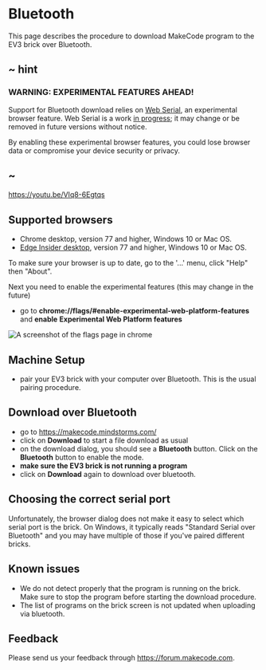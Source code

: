 # Bluetooth

This page describes the procedure to download MakeCode program to the EV3 brick 
over Bluetooth.

## ~ hint

### WARNING: EXPERIMENTAL FEATURES AHEAD! 

Support for Bluetooth download relies on [Web Serial](https://wicg.github.io/serial/),
an experimental browser feature. Web Serial is a work [in progress](https://www.chromestatus.com/feature/6577673212002304); 
it may change or be removed in future versions without notice.

By enabling these experimental browser features, you could lose browser data or compromise your device security 
or privacy.

## ~

https://youtu.be/VIq8-6Egtqs

## Supported browsers

* Chrome desktop, version 77 and higher, Windows 10 or Mac OS.
* [Edge Insider desktop](https://www.microsoftedgeinsider.com), version 77 and higher, Windows 10 or Mac OS.

To make sure your browser is up to date, go to the '...' menu, click "Help" then "About".

Next you need to enable the experimental features (this may change in the future)

* go to **chrome://flags/#enable-experimental-web-platform-features** and **enable** 
**Experimental Web Platform features**

![A screenshot of the flags page in chrome](/static/bluetooth/experimental.png)

## Machine Setup

* pair your EV3 brick with your computer over Bluetooth. This is the usual pairing procedure.

## Download over Bluetooth

* go to https://makecode.mindstorms.com/
* click on **Download** to start a file download as usual
* on the download dialog, you should see a **Bluetooth** button. Click on the
**Bluetooth** button to enable the mode.
* **make sure the EV3 brick is not running a program**
* click on **Download** again to download over bluetooth.

## Choosing the correct serial port

Unfortunately, the browser dialog does not make it easy to select which serial port is the brick.
On Windows, it typically reads "Standard Serial over Bluetooth" and you may 
have multiple of those if you've paired different bricks.

## Known issues

* We do not detect properly that the program is running on the brick. Make sure to stop the program before starting the download procedure.
* The list of programs on the brick screen is not updated when uploading via bluetooth.

## Feedback

Please send us your feedback through https://forum.makecode.com.